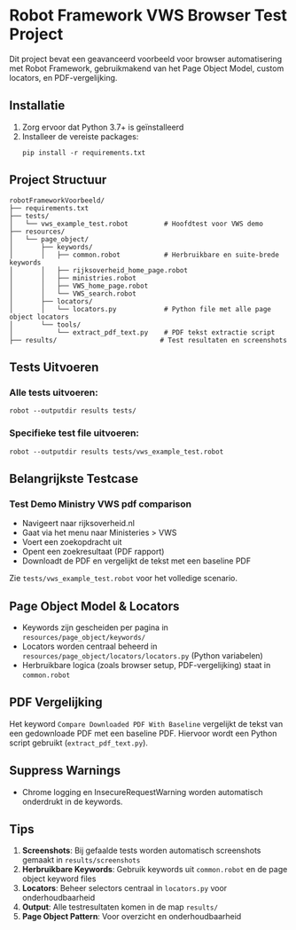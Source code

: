 
# Robot Framework VWS Browser Test Project

Dit project bevat een geavanceerd voorbeeld voor browser automatisering met Robot Framework, gebruikmakend van het Page Object Model, custom locators, en PDF-vergelijking.

## Installatie

1. Zorg ervoor dat Python 3.7+ is geïnstalleerd
2. Installeer de vereiste packages:
   ```
   pip install -r requirements.txt
   ```

## Project Structuur

```
robotFrameworkVoorbeeld/
├── requirements.txt
├── tests/
│   └── vws_example_test.robot         # Hoofdtest voor VWS demo
├── resources/
│   └── page_object/
│       ├── keywords/
│       │   ├── common.robot           # Herbruikbare en suite-brede keywords
│       │   ├── rijksoverheid_home_page.robot
│       │   ├── ministries.robot
│       │   ├── VWS_home_page.robot
│       │   └── VWS_search.robot
│       ├── locators/
│       │   └── locators.py            # Python file met alle page object locators
│       └── tools/
│           └── extract_pdf_text.py    # PDF tekst extractie script
├── results/                          # Test resultaten en screenshots
```

## Tests Uitvoeren

### Alle tests uitvoeren:
```
robot --outputdir results tests/
```

### Specifieke test file uitvoeren:
```
robot --outputdir results tests/vws_example_test.robot
```

## Belangrijkste Testcase

### Test Demo Ministry VWS pdf comparison
- Navigeert naar rijksoverheid.nl
- Gaat via het menu naar Ministeries > VWS
- Voert een zoekopdracht uit
- Opent een zoekresultaat (PDF rapport)
- Downloadt de PDF en vergelijkt de tekst met een baseline PDF

Zie `tests/vws_example_test.robot` voor het volledige scenario.

## Page Object Model & Locators

- Keywords zijn gescheiden per pagina in `resources/page_object/keywords/`
- Locators worden centraal beheerd in `resources/page_object/locators/locators.py` (Python variabelen)
- Herbruikbare logica (zoals browser setup, PDF-vergelijking) staat in `common.robot`

## PDF Vergelijking

Het keyword `Compare Downloaded PDF With Baseline` vergelijkt de tekst van een gedownloade PDF met een baseline PDF. Hiervoor wordt een Python script gebruikt (`extract_pdf_text.py`).

## Suppress Warnings

- Chrome logging en InsecureRequestWarning worden automatisch onderdrukt in de keywords.

## Tips

1. **Screenshots**: Bij gefaalde tests worden automatisch screenshots gemaakt in `results/screenshots`
2. **Herbruikbare Keywords**: Gebruik keywords uit `common.robot` en de page object keyword files
3. **Locators**: Beheer selectors centraal in `locators.py` voor onderhoudbaarheid
4. **Output**: Alle testresultaten komen in de map `results/`
5. **Page Object Pattern**: Voor overzicht en onderhoudbaarheid
